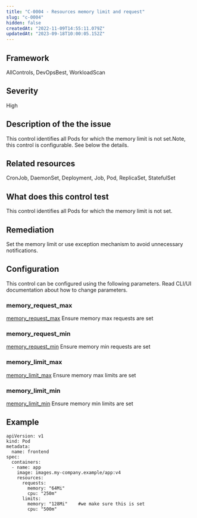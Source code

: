 ```yaml
---
title: "C-0004 - Resources memory limit and request"
slug: "c-0004"
hidden: false
createdAt: "2022-11-09T14:55:11.079Z"
updatedAt: "2023-09-18T10:00:05.152Z"
---
```

## Framework
AllControls, DevOpsBest, WorkloadScan
## Severity
High
## Description of the the issue
This control identifies all Pods for which the memory limit is not set.Note, this control is configurable. See below the details.
## Related resources
CronJob, DaemonSet, Deployment, Job, Pod, ReplicaSet, StatefulSet
## What does this control test
This control identifies all Pods for which the memory limit is not set.
## Remediation
Set the memory limit or use exception mechanism to avoid unnecessary notifications.
## Configuration
This control can be configured using the following parameters. Read CLI/UI documentation about how to change parameters.
### memory_request_max
[memory_request_max](doc:configuration_parameter_memory_request_max)
Ensure memory max requests are set
### memory_request_min
[memory_request_min](doc:configuration_parameter_memory_request_min)
Ensure memory min requests are set
### memory_limit_max
[memory_limit_max](doc:configuration_parameter_memory_limit_max)
Ensure memory max limits are set
### memory_limit_min
[memory_limit_min](doc:configuration_parameter_memory_limit_min)
Ensure memory min limits are set
## Example
```
apiVersion: v1
kind: Pod
metadata:
  name: frontend
spec:
  containers:
  - name: app
    image: images.my-company.example/app:v4
    resources:
      requests:
        memory: "64Mi"
        cpu: "250m"
      limits:
        memory: "128Mi"    #we make sure this is set
        cpu: "500m"

```